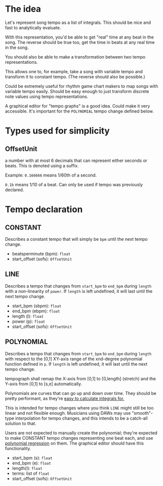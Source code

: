 # The idea
Let's represent song tempo as a list of integrals. 
This should be nice and fast to analytically evaluate.

With this representation,
you'd be able to get "real" time at any beat in the song.
The reverse should be true too, get the time in beats at any real time in the song.

You should also be able to make a transformation between two tempo representations.

This allows one to, for example, take a song with variable tempo and transform it to constant tempo.
(The reverse should also be possible.)

Could be extremely useful for rhythm game chart makers to map songs with variable tempo easily.
Should be easy enough to just transform discrete note values using tempo representations.

A graphical editor for "tempo graphs" is a good idea. Could make it very accessible.
It's important for the `POLYNOMIAL` tempo change defined below.

# Types used for simplicity

## OffsetUnit
a number with at most 6 decimals that can represent either seconds or beats.
This is denoted using a suffix.

Example:
`0.166666` means 1/60th of a second.

`0.1b` means 1/10 of a beat. Can only be used if tempo was previously declared.


# Tempo declaration

## CONSTANT
Describes a constant tempo that will simply be `bpm` until the next tempo change.

- beatsperminute (bpm): `float`
- start_offset (sofs): `OffsetUnit`

## LINE
Describes a tempo that changes from `start_bpm` to `end_bpm`
during `length` with a non-linearity of `power`.
If `length` is left undefined, it will last until the next tempo change.

- start_bpm (sbpm): `float`
- end_bpm (ebpm): `float`
- length (l): `float`
- power (p): `float`
- start_offset (sofs): `OffsetUnit`

## POLYNOMIAL
Describes a tempo that changes from `start_bpm` to `end_bpm` during `length`
with respect to the [0,1] XY-axis range of the xnd-degree polynomial function defined in `p`.
If `length` is left undefined, it will last until the next tempo change.

tempograph shall remap the X-axis from [0,1] to [0,length] (stretch) and the Y-axis from [0,1] to [s,e] automatically.

Polynomials are curves that can go up and down over time. They should be pretty performant, as they're
[easy to calculate integrals for.](en.wikipedia.org/wiki/Polynomial#Calculus)

This is intended for tempo changes where you think `LINE` might still be too linear and not flexible enough. 
Musicians using DAWs may use "smooth"-type interpolation for tempo changes, 
and this intends to be a catch-all solution to that.

Users are not expected to manually create the polynomial;
they're expected to make CONSTANT tempo changes representing one beat each,
and use 
[polynomial regression](https://en.wikipedia.org/wiki/Curve_fitting#Fitting_lines_and_polynomial_functions_to_data_points)
on them.
The graphical editor should have this functionality.

- start_bpm (s): `float`
- end_bpm (e): `float`
- length(l): `float`
- terms: list of `float`
- start_offset (sofs): `OffsetUnit`

